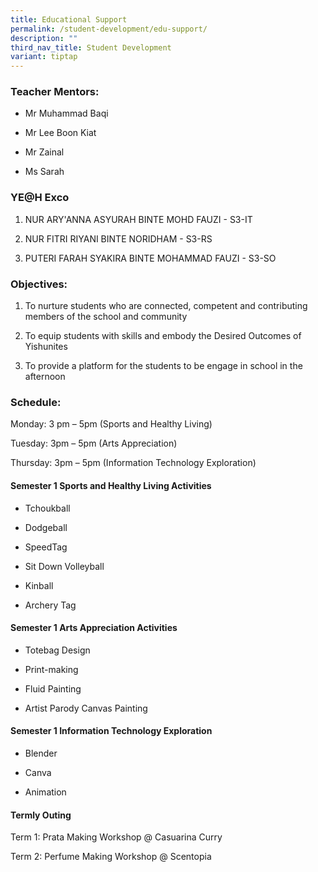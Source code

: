 ```yaml
---
title: Educational Support
permalink: /student-development/edu-support/
description: ""
third_nav_title: Student Development
variant: tiptap
---
```

<h3>Teacher Mentors:</h3>
<ul data-tight="true" class="tight">
<li>
<p>Mr Muhammad Baqi</p>
</li>
<li>
<p>Mr Lee Boon Kiat</p>
</li>
<li>
<p>Mr Zainal</p>
</li>
<li>
<p>Ms Sarah</p>
</li>
</ul>
<h3>YE@H Exco</h3>
<ol data-tight="true" class="tight">
<li>
<p>NUR ARY'ANNA ASYURAH BINTE MOHD FAUZI - S3-IT</p>
</li>
<li>
<p>NUR FITRI RIYANI BINTE NORIDHAM - S3-RS</p>
</li>
<li>
<p>PUTERI FARAH SYAKIRA BINTE MOHAMMAD FAUZI - S3-SO</p>
</li>
</ol>
<h3>Objectives:</h3>
<ol data-tight="true" class="tight">
<li>
<p>To nurture students who are connected, competent and contributing members
of the school and community</p>
</li>
<li>
<p>To equip students with skills and embody the Desired Outcomes of Yishunites</p>
</li>
<li>
<p>To provide a platform for the students to be engage in school in the afternoon</p>
</li>
</ol>
<h3>Schedule:</h3>
<p>Monday: 3 pm – 5pm (Sports and Healthy Living)</p>
<p>Tuesday: 3pm – 5pm (Arts Appreciation)</p>
<p>Thursday: 3pm – 5pm (Information Technology Exploration)</p>
<h4>Semester 1 Sports and Healthy Living Activities</h4>
<ul data-tight="true" class="tight">
<li>
<p>Tchoukball</p>
</li>
<li>
<p>Dodgeball</p>
</li>
<li>
<p>SpeedTag</p>
</li>
<li>
<p>Sit Down Volleyball</p>
</li>
<li>
<p>Kinball</p>
</li>
<li>
<p>Archery Tag</p>
</li>
</ul>
<h4>Semester 1 Arts Appreciation Activities</h4>
<ul data-tight="true" class="tight">
<li>
<p>Totebag Design</p>
</li>
<li>
<p>Print-making</p>
</li>
<li>
<p>Fluid Painting</p>
</li>
<li>
<p>Artist Parody Canvas Painting</p>
</li>
</ul>
<h4>Semester 1 Information Technology Exploration</h4>
<ul data-tight="true" class="tight">
<li>
<p>Blender</p>
</li>
<li>
<p>Canva</p>
</li>
<li>
<p>Animation</p>
</li>
</ul>
<h4>Termly Outing</h4>
<p>Term 1: Prata Making Workshop @ Casuarina Curry</p>
<p>Term 2: Perfume Making Workshop @ Scentopia</p>
<p></p>
<p></p>
<p></p>
<p></p>